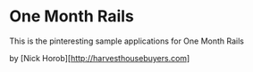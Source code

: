 # One Month Rails

This is the pinteresting sample applications for One Month Rails

by [Nick Horob][http://harvesthousebuyers.com]
